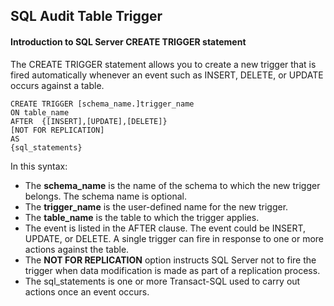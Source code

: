 ## SQL Audit Table Trigger

#### Introduction to SQL Server CREATE TRIGGER statement

The CREATE TRIGGER statement allows you to create a new trigger that is fired automatically whenever an event such as INSERT, DELETE, or UPDATE occurs against a table.

```
CREATE TRIGGER [schema_name.]trigger_name
ON table_name
AFTER  {[INSERT],[UPDATE],[DELETE]}
[NOT FOR REPLICATION]
AS
{sql_statements}
```

In this syntax:

- The **schema_name** is the name of the schema to which the new trigger belongs. The schema name is optional.
- The **trigger_name** is the user-defined name for the new trigger.
- The **table_name** is the table to which the trigger applies.
- The event is listed in the AFTER clause. The event could be INSERT, UPDATE, or DELETE. A single trigger can fire in response to one or more actions against the table.
- The **NOT FOR REPLICATION** option instructs SQL Server not to fire the trigger when data modification is made as part of a replication process.
- The sql_statements is one or more Transact-SQL used to carry out actions once an event occurs.
